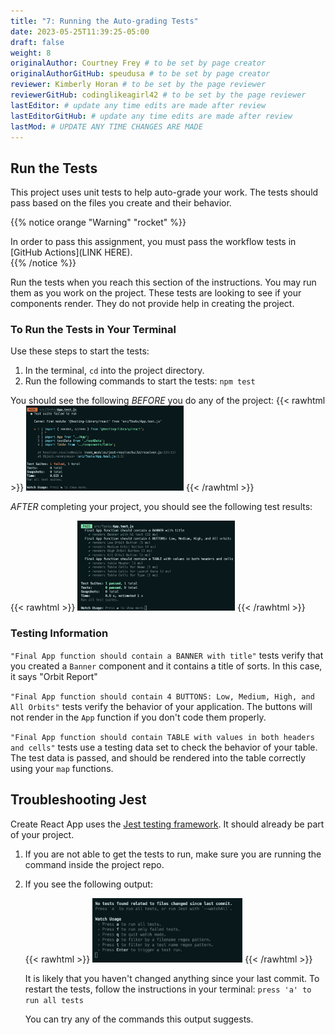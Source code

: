 ```yaml
---
title: "7: Running the Auto-grading Tests"
date: 2023-05-25T11:39:25-05:00
draft: false
weight: 8
originalAuthor: Courtney Frey # to be set by page creator
originalAuthorGitHub: speudusa # to be set by page creator
reviewer: Kimberly Horan # to be set by the page reviewer
reviewerGitHub: codinglikeagirl42 # to be set by the page reviewer
lastEditor: # update any time edits are made after review
lastEditorGitHub: # update any time edits are made after review
lastMod: # UPDATE ANY TIME CHANGES ARE MADE
---
```


## Run the Tests

This project uses unit tests to help auto-grade your work. The tests should pass based on the 
files you create and their behavior.

{{% notice orange "Warning" "rocket" %}} 
 <!-- TODO: link to Github actions page -->
 In order to pass this assignment, you must pass the workflow tests in [GitHub Actions](LINK HERE).  
{{% /notice %}}


Run the tests when you reach this section of the instructions. You may run them as you work on the project. These tests are looking to see if your components render. They do not provide help in creating the project.

### To Run the Tests in Your Terminal
Use these steps to start the tests:

1. In the terminal, `cd` into the project directory.
1. Run the following commands to start the tests: `npm test`

You should see the following _BEFORE_ you do any of the project:
{{< rawhtml >}}
   <img src="images/starting-unit-tests.png" alt="Running tests before completing any project work" width=50% />
{{< /rawhtml >}}

_AFTER_ completing your project, you should see the following test results:

{{< rawhtml >}}
   <img src="images/passing-unit-tests.png" alt="All unit tests pass at the end of the project" width=50% />
{{< /rawhtml >}}


### Testing Information

`"Final App function should contain a BANNER with title"` tests verify that you created a `Banner` component and it contains a title of sorts.  In this case, it says "Orbit Report"

`"Final App function should contain 4 BUTTONS: Low, Medium, High, and All Orbits"` tests verify the behavior of your application.  The buttons will not render in the `App` function if you don't code them properly.

`"Final App function should contain TABLE with values in both headers and cells"` tests use a testing data set to check the behavior of your table.  The test data is passed, and should be rendered into the table correctly using your `map` functions.

## Troubleshooting Jest

Create React App uses the [Jest testing framework](https://jestjs.io/).  It should already be part of your project.

1. If you are not able to get the tests to run, make sure you are running the command inside the project repo. 

1. If you see the following output:

   {{< rawhtml >}}
      <img src="images/test-watching.png" alt="All unit tests pass at the end of the project" width=50% />
   {{< /rawhtml >}}

   It is likely that you haven't changed anything since your last commit.  To restart the tests, follow the instructions in your terminal:
   `press 'a' to run all tests`

   You can try any of the commands this output suggests.

